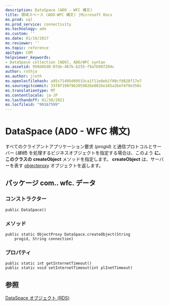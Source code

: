 ```yaml
---
description: DataSpace (ADO - WFC 構文)
title: 領域スペース (ADO-WFC 構文) |Microsoft Docs
ms.prod: sql
ms.prod_service: connectivity
ms.technology: ado
ms.custom: ''
ms.date: 01/19/2017
ms.reviewer: ''
ms.topic: reference
apitype: COM
helpviewer_keywords:
- DataSpace collection [ADO], ADO/WFC syntax
ms.assetid: 950d45d8-07de-467b-b255-f9a7b997204c
author: rothja
ms.author: jroth
ms.openlocfilehash: a95c71495d89533ca1f11e8eb1f00cfd828f17e7
ms.sourcegitcommit: 33f0f190f962059826e002be165a2bef4f9e350c
ms.translationtype: MT
ms.contentlocale: ja-JP
ms.lasthandoff: 01/30/2021
ms.locfileid: "99167599"
---
```

# <a name="dataspace-ado---wfc-syntax"></a>DataSpace (ADO - WFC 構文)
すべてのクライアントアプリケーション要求 (*progid*) と通信プロトコルとサーバー (*接続*) を処理するビジネスオブジェクトを指定する場合は、このよう **に、このクラスの** **createObject** メソッドを指定します。 **createObject** は、サーバーを表す [objectproxy](../../../ado/reference/ado-api/objectproxy-ado-wfc-syntax.md) オブジェクトを返します。  
  
## <a name="package-commswfcdata"></a>パッケージ com.. wfc. データ  
  
### <a name="constructor"></a>コンストラクター  
  
```  
public DataSpace()  
```  
  
### <a name="methods"></a>メソッド  
  
```  
public static ObjectProxy DataSpace.createObject(String  
    progid, String connection)  
```  
  
### <a name="properties"></a>プロパティ  
  
```  
public static int getInternetTimeout()  
public static void setInternetTimeout(int plInetTimeout)  
```  
  
## <a name="see-also"></a>参照  
 [DataSpace オブジェクト (RDS)](../../../ado/reference/rds-api/dataspace-object-rds.md)
